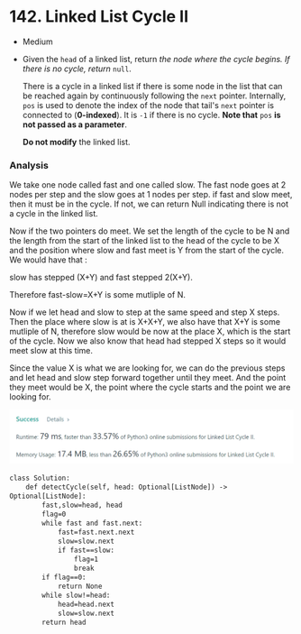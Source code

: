 # 142. Linked List Cycle II

* Medium
*   Given the `head` of a linked list, return _the node where the cycle begins. If there is no cycle, return_ `null`.

    There is a cycle in a linked list if there is some node in the list that can be reached again by continuously following the `next` pointer. Internally, `pos` is used to denote the index of the node that tail's `next` pointer is connected to (**0-indexed**). It is `-1` if there is no cycle. **Note that** `pos` **is not passed as a parameter**.

    **Do not modify** the linked list.

### Analysis&#x20;

We take one node called fast and one called slow. The fast node goes at 2 nodes per step and the slow goes at 1 nodes per step. if fast and slow meet, then it must be in the cycle. If not, we can return Null indicating there is not a cycle in the linked list.&#x20;

Now if the two pointers do meet. We set the length of the cycle to be N and the length from the start of the linked list to the head of the cycle to be X and the position where slow and fast meet is Y from the start of the cycle. We would have that :

slow has stepped (X+Y)   and fast stepped 2(X+Y).&#x20;

Therefore fast-slow=X+Y is some mutliple of N.&#x20;

Now if we let head and slow to step at the same speed and step X steps. Then the place where slow is at is X+X+Y, we also have that X+Y is some mutliple of N, therefore slow would be now at the place X, which is the start of the cycle. Now we also know that head had stepped X steps so it would meet slow at this time.&#x20;

Since the value X is what we are looking for, we can do the previous steps and let head and slow step forward together until they meet. And the point they meet would be X, the point where the cycle starts and the point we are looking for.&#x20;

![](<../.gitbook/assets/image (17) (1).png>)

```
class Solution:
    def detectCycle(self, head: Optional[ListNode]) -> Optional[ListNode]:
        fast,slow=head, head 
        flag=0
        while fast and fast.next:
            fast=fast.next.next
            slow=slow.next
            if fast==slow:
                flag=1
                break
        if flag==0:
            return None
        while slow!=head:
            head=head.next 
            slow=slow.next
        return head
        
```
